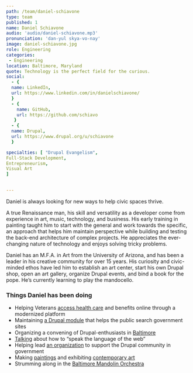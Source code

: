 ```yaml
---
path: /team/daniel-schiavone
type: team
published: 1
name: Daniel Schiavone
audio: 'audio/daniel-schiavone.mp3'
pronunciation: 'dan-yul skya-vo-nay'
image: daniel-schiavone.jpg
role: Engineering
categories:
 - Engineering
location: Baltimore, Maryland
quote: Technology is the perfect field for the curious.
social: 
  - {
  name: LinkedIn,
  url: https://www.linkedin.com/in/danielschiavone/
  }
  - {
    name: GitHub,
    url: https://github.com/schiavo
   }
  - {
  name: Drupal,
  url: https://www.drupal.org/u/schiavone
  }

specialties: [ "Drupal Evangelism",
Full-Stack Development,
Entrepreneurism,
Visual Art
]

  
---
```

Daniel is always looking for new ways to help civic spaces thrive.

A true Renaissance man, his skill and versatility as a developer come from experience in art, music, technology, and business. His early training in painting taught him to start with the general and work towards the specific, an approach that helps him maintain perspective while building and testing the back-end architecture of complex projects. He appreciates the ever-changing nature of technology and enjoys solving tricky problems.

Daniel has an M.F.A. in Art from the University of Arizona, and has been a leader in his creative community for over 15 years. His curiosity and civic-minded ethos have led him to establish an art center, start his own Drupal shop, open an art gallery, organize Drupal events, and bind a book for the pope. He’s currently learning to play the mandocello.



### Things Daniel has been doing
* Helping Veterans [access health care](https://civicactions.com/case-study/va-cms-modernization) and benefits online through a modernized platform
* Maintaining [a Drupal module](https://github.com/schiavo/digitalgovsearch) that helps the public search government sites
* Organizing a convening of Drupal-enthusiasts in [Baltimore](https://www.bmoredrupal.com/)
* [Talking](https://events.drupal.org/seattle2019/medium-massage-20) about how to “speak the language of the web”
* Helping lead [an organization](http://drupal4gov.us/) to support the Drupal community in government
* Making [paintings](https://www.schiavo.net/) and exhibiting [contemporary art](https://www.facebook.com/thelodgegallery/?__tn__=K-R&eid=ARAOZNIBAvc7Dzko1BjWlRZmoR4my2XsP8I7S-uD9-I-GYWsWHl5NbUAy8L8tve_m5sSvrALgZ21TaUU&fref=mentions&__xts__[0]=68.ARA9ynJQeEx1b0NjU485UJbHq4x7NkesEZOLXVBbQFywLUI6AxZSkUd-yZBobiCjfdYME18AsRjbw0fV97m1b7oBpmQCSLbMcnxUAaNk0RDUEK2dZ8n5tzgZG0uzBj0aLTy_4B06nPnLtowh0bA25JcNzDbIfCUlgYBg9qMLX95Mg_nFwsXB2BzPexJ_ZOn_srQF124ije81uixz7ASy3b7wNUYdPxZuxLzyK4gUY6AHa4cHxEMpdb2Hy6sFcwGXT40lJNbUDETlFqH4lw4y41H75An9G9Mimg4TxxhE-sptVsPBrFKLACoL2yCplYMPKsekpcvjg9e74tVbhhc2tJw)
* Strumming along in the [Baltimore Mandolin Orchestra](http://www.baltimoremandolinorchestra.org/index.php)


